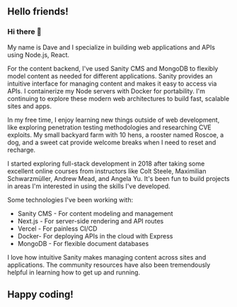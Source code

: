

<!--
**cassette88/cassette88** is a ✨ _special_ ✨ repository because its `README.md` (this file) appears on your GitHub profile.

Here are some ideas to get you started:

- 🔭 I’m currently working on ...
- 🌱 I’m currently learning ...
- 👯 I’m looking to collaborate on ...
- 🤔 I’m looking for help with ...
- 💬 Ask me about ...
- 📫 How to reach me: ...
- 😄 Pronouns: ...
- ⚡ Fun fact: ...
-->


## Hello friends! 

### Hi there 👋

My name is Dave and I specialize in building web applications and APIs using Node.js, React.

For the content backend, I've used Sanity CMS and MongoDB to flexibly model content as needed for different applications. Sanity provides an intuitive interface for managing content and makes it easy to access via APIs. I containerize my Node servers with Docker for portability. I'm continuing to explore these modern web architectures to build fast, scalable sites and apps.

In my free time, I enjoy learning new things outside of web development, like exploring penetration testing methodologies and researching CVE exploits. My small backyard farm with 10 hens, a rooster named Roscoe, a dog, and a sweet cat provide welcome breaks when I need to reset and recharge.

I started exploring full-stack development in 2018 after taking some excellent online courses from instructors like Colt Steele, Maximilian Schwarzmüller, Andrew Mead, and Angela Yu. It's been fun to build projects in areas I'm interested in using the skills I've developed.

Some technologies I've been working with:

- Sanity CMS - For content modeling and management 
- Next.js - For server-side rendering and API routes
- Vercel - For painless CI/CD
- Docker-  For deploying APIs in the cloud with Express
- MongoDB - For flexible document databases

I love how intuitive Sanity makes managing content across sites and applications. The community resources have also been tremendously helpful in learning how to get up and running.


## Happy coding!
